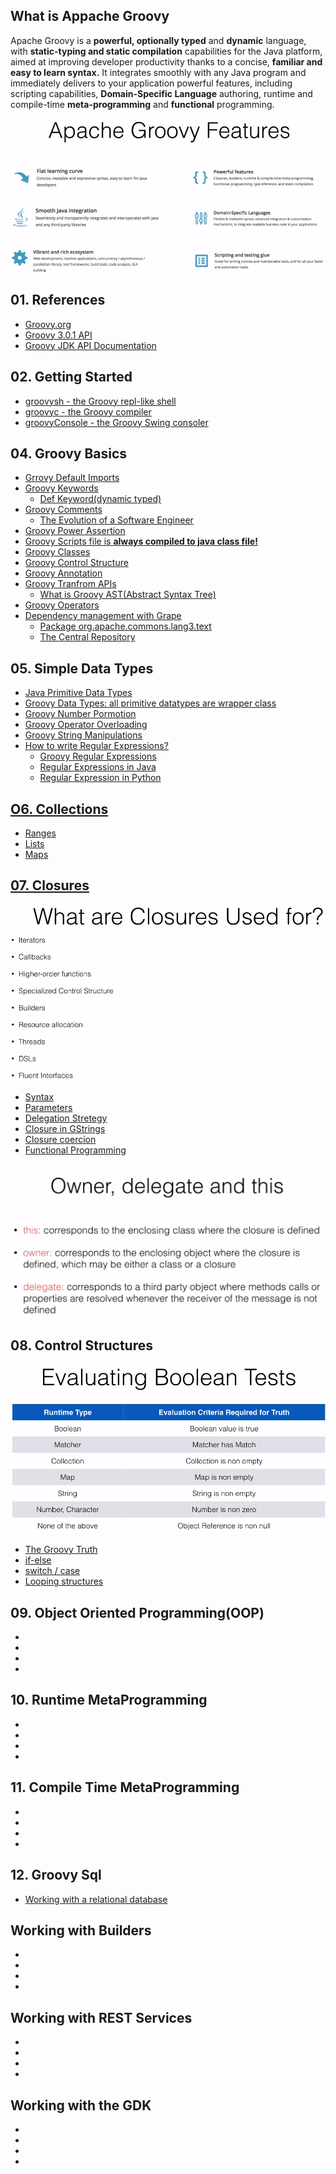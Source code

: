 ## What is Appache Groovy
<p>Apache Groovy is a <strong>powerful, optionally typed</strong> and <strong>dynamic</strong> language, with <strong>static-typing and static compilation</strong> capabilities for the Java platform, aimed at improving developer productivity thanks to a concise, <strong>familiar and easy to learn syntax.</strong> It integrates smoothly with any Java program and immediately delivers to your application powerful features, including scripting capabilities, <strong>Domain-Specific Language</strong> authoring, runtime and compile-time <strong>meta-programming</strong> and <strong>functional</strong> programming.</p>

<kbd>
  <img src="https://github.com/Blackdog-Programmer/ApacheGroovyBootstrap/blob/master/reference/overview/groovy_features.png" alt="Groovy Features">
</kbd>


## 01. References
<ul>
  <li><a href="http://groovy-lang.org/">Groovy.org</a></li>
  <li><a href="http://groovy-lang.org/api.html">Groovy 3.0.1 API</a></li>
  <li><a href="http://groovy-lang.org/gdk.html">Groovy JDK API Documentation</a></li>
</ul>


## 02. Getting Started
<ul>
  <li><a href="http://groovy-lang.org/groovysh.html">groovysh - the Groovy repl-like shell</a></li>
  <li><a href="http://groovy-lang.org/groovyc.html">groovyc - the Groovy compiler</a></li>
  <li><a href="http://groovy-lang.org/groovyconsole.html">groovyConsole - the Groovy Swing consoler</a></li>
</ul>
    
    
## 04. Groovy Basics
<ul>
  <li><a href="http://groovy-lang.org/structure.html#_default_imports">Grrovy Default Imports</a></li>
  <li><a href="http://groovy-lang.org/syntax.html#_keywords">Groovy Keywords</a>
    <ul>
      <li><a href="https://www.baeldung.com/groovy-def-keyword">Def Keyword(dynamic typed)</a></li>
    </ul>
  </li>
  <li><a href="http://groovy-lang.org/syntax.html#_single_line_comment">Groovy Comments</a>
    <ul>
      <li><a href="https://medium.com/@webseanhickey/the-evolution-of-a-software-engineer-db854689243#.5zm1hn71e">The Evolution of a Software Engineer</a></li>
    </ul>
  </li>
  <li><a href="http://groovy-lang.org/semantics.html#_power_assertion">Groovy Power Assertion</a></li>
  <li><a href="http://groovy-lang.org/structure.html#_script_class">Groovy Scripts file is <strong>always compiled to java class file!</strong></a></li>
  <li><a href="http://groovy-lang.org/objectorientation.html#_class">Groovy Classes</a></li>
  <li><a href="http://groovy-lang.org/semantics.html#_control_structures">Groovy Control Structure</a></li>
  <li><a href="http://groovy-lang.org/objectorientation.html#_annotation">Groovy Annotation</a></li>
  <li><a href="http://docs.groovy-lang.org/next/html/gapi/groovy/transform/package-summary.html">Groovy Tranfrom APIs</a>
    <ul>
      <li><a href="https://dzone.com/articles/groovy-ast-transformations">What is Groovy AST(Abstract Syntax Tree)</a></li>
    </ul>
  </li>
  <li><a href="https://groovy-lang.org/operators.html">Groovy Operators</a></li>
  <li><a href="http://docs.groovy-lang.org/latest/html/documentation/grape.html">Dependency management with Grape</a>
    <ul>
      <li><a href="https://commons.apache.org/proper/commons-lang/javadocs/api-release/org/apache/commons/lang3/text/package-summary.html">Package org.apache.commons.lang3.text</a></li>
      <li><a href="https://search.maven.org/">The Central Repository</a></li>
    </ul>
  </li>
</ul>


## 05. Simple Data Types
<ul>
  <li><a href="https://docs.oracle.com/javase/tutorial/java/nutsandbolts/datatypes.html">Java Primitive Data Types</a></li>
  <li><a href="https://groovy-lang.org/objectorientation.html">Groovy Data Types: all primitive datatypes are wrapper class</a></li>
  <li><a href="http://docs.groovy-lang.org/latest/html/documentation/core-semantics.html#_number_promotion">Groovy Number Pormotion</a></li>
  <li><a href="https://groovy-lang.org/operators.html#Operator-Overloading">Groovy Operator Overloading</a></li>
  <li><a href="https://docs.groovy-lang.org/latest/html/documentation/#all-strings">Groovy String Manipulations</a></li>
  <li><a href="https://www.geeksforgeeks.org/write-regular-expressions/">How to write Regular Expressions?</a>
    <ul>
      <li><a href="https://www.regular-expressions.info/groovy.html">Groovy Regular Expressions</a></li>
      <li><a href="https://www.geeksforgeeks.org/regular-expressions-in-java/">Regular Expressions in Java</a></li>
      <li><a href="https://www.geeksforgeeks.org/regular-expression-python-examples-set-1/">Regular Expression in Python</a></li>
    </ul>
  </li>
</ul>


## [O6. Collections](http://docs.groovy-lang.org/next/html/documentation/working-with-collections.html)
<ul>
  <li><a href="http://docs.groovy-lang.org/next/html/documentation/working-with-collections.html#Collections-Ranges">Ranges</a></li>
  <li><a href="http://docs.groovy-lang.org/next/html/documentation/working-with-collections.html#Collections-Lists">Lists</a></li>
  <li><a href="http://docs.groovy-lang.org/next/html/documentation/working-with-collections.html#Collections-Maps">Maps</a></li>
</ul>


## [07. Closures](https://groovy-lang.org/closures.html)
<kbd>
  <img src="https://github.com/Blackdog-Programmer/ApacheGroovyBootstrap/blob/master/reference/Closure/Closure_Overview.png", alt = "Closure Overview">
</kbd><br>
<ul>
  <li><a href="https://groovy-lang.org/closures.html#_syntax">Syntax</a></li>
  <li><a href="https://groovy-lang.org/closures.html#_parameters">Parameters</a></li>
  <li><a href="https://groovy-lang.org/closures.html#_delegation_strategy">Delegation Stretegy</a></li>
  <li><a href="https://groovy-lang.org/closures.html#_closures_in_gstrings">Closure in GStrings</a></li>
  <li><a href="https://groovy-lang.org/closures.html#_closure_coercion">Closure coercion</a></li>
  <li><a href="https://groovy-lang.org/closures.html#_currying">Functional Programming</a></li>
</ul><br>
<kbd>
  <img src="https://github.com/Blackdog-Programmer/ApacheGroovyBootstrap/blob/master/reference/Closure/Owner_Delegate_This.png" alt="Closure: Scope, Delegate and Strategy">
</kbd>


## 08. Control Structures
<kbd>
  <img src="https://github.com/Blackdog-Programmer/ApacheGroovyBootstrap/blob/master/reference/ControlStrcuture/Groovy_Boolean_Test.png" alt="Groovy Truth Table">
</kbd><br>
<ul>
  <li><a href="http://groovy-lang.org/semantics.html#Groovy-Truth">The Groovy Truth</a></li>
  <li><a href="http://groovy-lang.org/semantics.html#_if_else">if-else</a></li>
  <li><a href="http://groovy-lang.org/semantics.html#_switch_case">switch / case</a></li>
  <li><a href="http://groovy-lang.org/semantics.html#_looping_structures">Looping structures</a></li>
</ul>


## 09. Object Oriented Programming(OOP)
<ul>
  <li><a href=""> </a></li>
  <li><a href=""> </a></li>
  <li><a href=""> </a></li>
  <li><a href=""> </a></li>
</ul>


## 10. Runtime MetaProgramming
<ul>
  <li><a href=""> </a></li>
  <li><a href=""> </a></li>
  <li><a href=""> </a></li>
  <li><a href=""> </a></li>
</ul>


## 11. Compile Time MetaProgramming
<ul>
  <li><a href=""> </a></li>
  <li><a href=""> </a></li>
  <li><a href=""> </a></li>
  <li><a href=""> </a></li>
</ul>


## 12. Groovy Sql
<ul>
  <li><a href="https://groovy-lang.org/databases.html">Working with a relational database</a></li>
</ul>


## Working with Builders
<ul>
  <li><a href=""> </a></li>
  <li><a href=""> </a></li>
  <li><a href=""> </a></li>
  <li><a href=""> </a></li>
</ul>


## Working with REST Services
<ul>
  <li><a href=""> </a></li>
  <li><a href=""> </a></li>
  <li><a href=""> </a></li>
  <li><a href=""> </a></li>
</ul>


## Working with the GDK
<ul>
  <li><a href=""> </a></li>
  <li><a href=""> </a></li>
  <li><a href=""> </a></li>
  <li><a href=""> </a></li>
</ul>
